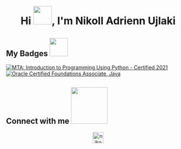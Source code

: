 <h1 align="center">Hi <img src = "https://raw.githubusercontent.com/MartinHeinz/MartinHeinz/master/wave.gif" width = 50px>, I'm Nikoll Adrienn Ujlaki</h1>

<h2> My Badges <img src = "https://media.giphy.com/media/3orifgYbnsq43eFsdO/giphy.gif" width = 50px> </h2>

<!--START_SECTION:badges-->
[![MTA: Introduction to Programming Using Python - Certified 2021](https://images.credly.com/size/120x120/images/ebfba101-5b78-49b6-903a-ac9ad518fe8a/MTA-Introduction_to_Programming_Using_Python-600x600.png)](https://www.credly.com/badges/1882e43e-a657-48d4-9ba1-5205d614655f "MTA: Introduction to Programming Using Python - Certified 2021")
[![Oracle Certified Foundations Associate, Java](https://images.credly.com/size/120x120/images/aeada4ab-bd8f-4c3c-bf4a-a9f2f4e04dd2/02a_Java_Foundations_Associate.png)](https://www.credly.com/badges/1882e43e-a657-48d4-9ba1-5205d614655f "Oracle Certified Foundations Associate, Java")
<!--END_SECTION:badges-->

<h2> Connect with me <img src='https://raw.githubusercontent.com/ShahriarShafin/ShahriarShafin/main/Assets/handshake.gif' width="100px"> </h2>

<p align="center">
<a href="https://www.linkedin.com/in/nikoll-adrienn-ujlaki/" target="_blank"><img align="center" src="https://cdn.jsdelivr.net/npm/simple-icons@3.0.1/icons/linkedin.svg" alt="niko" height="30" width="30" /></a>
</p>


